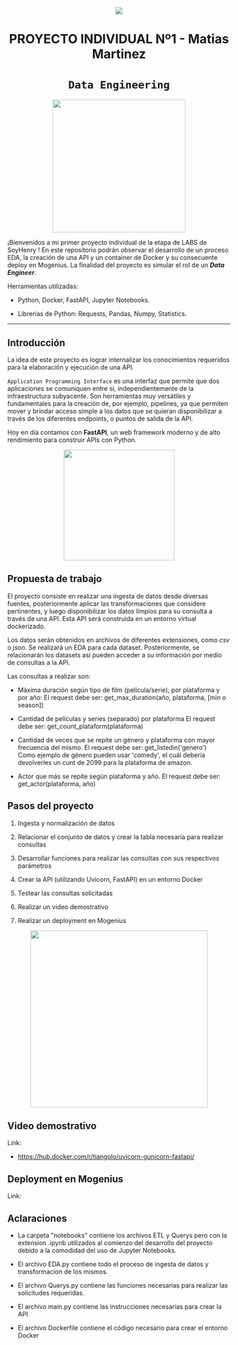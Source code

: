 <p align=center><img src=https://d31uz8lwfmyn8g.cloudfront.net/Assets/logo-henry-white-lg.png><p>

# <h1 align=center> **PROYECTO INDIVIDUAL Nº1 - Matias Martinez** </h1>

# <h1 align=center>**`Data Engineering`**</h1>

<p align="center">
<img src="https://files.realpython.com/media/What-is-Data-Engineering_Watermarked.607e761a3c0e.jpg"  height=300>
</p>

¡Bienvenidos a mi primer proyecto individual de la etapa de LABS de SoyHenry ! En este repositorio podrán observar el desarrollo de un proceso EDA, la creación de una API y un container de Docker y su consecuente deploy en Mogenius. La finalidad del proyecto es simular el rol de un ***Data Engineer***.


Herramientas utilizadas:

+ Python, Docker, FastAPI, Jupyter Notebooks.

+ Librerias de Python: Requests, Pandas, Numpy, Statistics.
<hr> 

## **Introducción**

La idea de este proyecto es lograr internalizar los conocimientos requeridos para la elaboración y ejecución de una API.

`Application Programming Interface` es una interfaz que permite que dos aplicaciones se comuniquen entre sí, independientemente de la infraestructura subyacente. Son herramientas muy versátiles y fundamentales para la creación de, por ejemplo, pipelines, ya que permiten mover y brindar acceso simple a los datos que se quieran disponibilizar a través de los diferentes endpoints, o puntos de salida de la API.

Hoy en día contamos con **FastAPI**, un web framework moderno y de alto rendimiento para construir APIs con Python.
<p align=center>
<img src = 'https://i.ibb.co/9t3dD7D/blog-zenvia-imagens-3.png' height=250><p>

## **Propuesta de trabajo**

El proyecto consiste en realizar una ingesta de datos desde diversas fuentes, posteriormente aplicar las transformaciones que considere pertinentes, y luego disponibilizar los datos limpios para su consulta a través de una API. Esta API será construida en un entorno virtual dockerizado.

Los datos serán obtenidos en archivos de diferentes extensiones, como *csv* o *json*. Se realizará un EDA para cada dataset. Posteriormente, se relacionarán los datasets así pueden acceder a su información por medio de consultas a la API.

Las consultas a realizar son:

+ Máxima duración según tipo de film (película/serie), por plataforma y por año:
    El request debe ser: get_max_duration(año, plataforma, [min o season])

+ Cantidad de películas y series (separado) por plataforma
    El request debe ser: get_count_plataform(plataforma)  
  
+ Cantidad de veces que se repite un género y plataforma con mayor frecuencia del mismo.
    El request debe ser: get_listedin('genero')  
    Como ejemplo de género pueden usar 'comedy', el cuál deberia devolverles un cunt de 2099 para la plataforma de amazon.

+ Actor que más se repite según plataforma y año.
  El request debe ser: get_actor(plataforma, año)

## **Pasos del proyecto**

1. Ingesta y normalización de datos

2. Relacionar el conjunto de datos y crear la tabla necesaria para realizar consultas

3. Desarrollar funciones para realizar las consultas con sus respectivos parámetros

4. Crear la API (utilizando Uvicorn, FastAPI) en un entorno Docker

5. Testear las consultas solicitadas

6. Realizar un video demostrativo

7. Realizar un deployment en Mogenius

<p align=center>
<img src = 'https://i.postimg.cc/2SwvnTcw/Sin-t-tulo.png' height = 400></p>

## **Video demostrativo**

Link: 

+ https://hub.docker.com/r/tiangolo/uvicorn-gunicorn-fastapi/

## **Deployment en Mogenius**

Link: 

## **Aclaraciones**

+ La carpeta "notebooks" contiene los archivos ETL y Querys pero con la extension .ipynb utilizados al comienzo del desarrollo del proyecto debido a la comodidad del uso de Jupyter Notebooks.

+ El archivo EDA.py contiene todo el proceso de ingesta de datos y transformacion de los mismos.

+ El archivo Querys.py contiene las funciones necesarias para realizar las solicitudes requeridas.

+ El archivo main.py contiene las instrucciones necesarias para crear la API

+ El archivo Dockerfile contiene el código necesario para crear el entorno Docker

